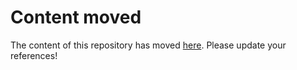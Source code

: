 # Content moved
The content of this repository has moved [here](https://github.com/microsoftpremier/VstsExtensions). Please update your references!